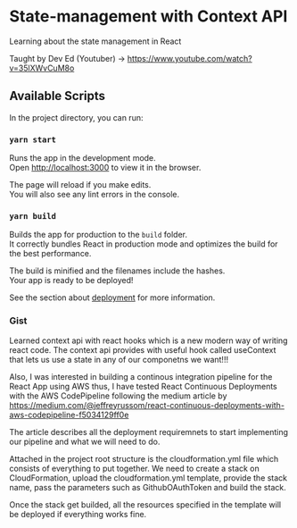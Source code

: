 # State-management with Context API 

Learning about the state management in React

Taught by Dev Ed (Youtuber) -> https://www.youtube.com/watch?v=35lXWvCuM8o


## Available Scripts

In the project directory, you can run:

### `yarn start`

Runs the app in the development mode.\
Open [http://localhost:3000](http://localhost:3000) to view it in the browser.

The page will reload if you make edits.\
You will also see any lint errors in the console.

### `yarn build`

Builds the app for production to the `build` folder.\
It correctly bundles React in production mode and optimizes the build for the best performance.

The build is minified and the filenames include the hashes.\
Your app is ready to be deployed!

See the section about [deployment](https://facebook.github.io/create-react-app/docs/deployment) for more information.


### Gist

Learned context api with react hooks which is a new modern way of writing react code. The context api provides with useful hook called useContext
that lets us use a state in any of our componetns we want!!!

Also, I was interested in building a continous integration pipeline for the React App using AWS thus, I have tested React Continuous Deployments with the AWS CodePipeline following the medium article by https://medium.com/@jeffreyrussom/react-continuous-deployments-with-aws-codepipeline-f5034129ff0e


The article describes all the deployment requiremnets to start implementing our pipeline and what we will need to do. 

Attached in the project root structure is the cloudformation.yml file which consists of everything to put together. We need to create a stack on CloudFormation, upload the cloudformation.yml template, provide the stack name, pass the parameters such as GithubOAuthToken and build the stack.

Once the stack get builded, all the resources specified in the template will be deployed if everything works fine.